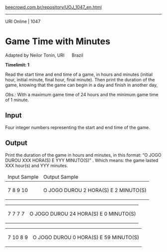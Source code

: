 <p><a href="https://www.beecrowd.com.br/repository/UOJ_1047_en.html">beecrowd.com.br/repository/UOJ_1047_en.html</a></p><hr>
<div>
  <span>URI Online | 1047</span>
  <h1>Game Time with Minutes</h1>
  <div><p>
     Adapted by Neilor Tonin, URI <img alt="" src="https://resources.beecrowd.com.br/gallery/images/flags/br.gif" style="width: 16px; height: 11px; "> Brazil</p>
  </div>
  <strong>Timelimit: 1</strong>
</div>
<div>
<div>
  <p>
   Read the start time and end time of a game, in hours and minutes (initial hour, initial minute, final hour, final minute). Then print the duration of the game, knowing that the game can begin in a day and finish in another day,</p>
  <p>
  <em>Obs.:</em> With a maximum game time of 24 hours and the minimum game time of 1 minute.</p>
</div>
<h2>Input</h2>
<div>
  <p>
   Four integer numbers representing the start and end time of the game.</p>
</div>
<h2>Output</h2>
<div>
  <p>
   Print the duration of the game in hours and minutes, in this format: “O JOGO DUROU XXX HORA(S) E YYY MINUTO(S)” . Which means: the game lasted XXX hour(s) and YYY minutes.</p>
</div>
<div></div>
  <table>
    <thead>
      <tr>
        <td>Input Sample</td>
        <td>Output Sample</td>
      </tr>
    </thead>
    <tbody>
      <tr>
        <td>
          <p>
           7 8 9 10</p>
        </td>
        <td>
          <p>
           O JOGO DUROU 2 HORA(S) E 2 MINUTO(S)</p>
        </td>
      </tr>
    </tbody>
  </table>
  <table>
    <tbody>
      <tr>
        <td>
          <p>
           7 7 7 7</p>
        </td>
        <td>
          <p>
           O JOGO DUROU 24 HORA(S) E 0 MINUTO(S)</p>
        </td>
      </tr>
    </tbody>
  </table>
  <table>
    <tbody>
      <tr>
        <td>
          <p>
           7 10 8 9</p>
        </td>
        <td>
          <p>
           O JOGO DUROU 0 HORA(S) E 59 MINUTO(S)</p>
        </td>
      </tr>
    </tbody>
  </table>
  <p>
  </p>
</div>